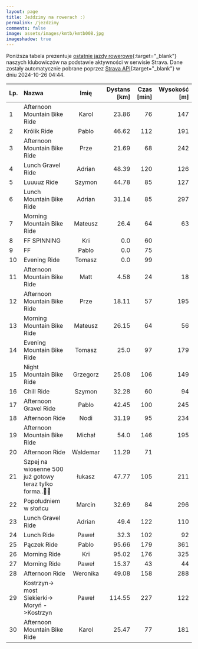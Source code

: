 ```yaml
---
layout: page
title: Jeździmy na rowerach :)
permalink: /jezdzimy
comments: false
image: assets/images/kmtb/kmtb008.jpg
imageshadow: true
---
```


Poniższa tabela prezentuje [ostatnie jazdy rowerowe](https://www.strava.com/clubs/336381){:target="_blank"} naszych klubowiczów na podstawie aktywności w serwisie Strava. Dane zostały automatycznie pobrane poprzez [Strava API](https://developers.strava.com/docs/reference/#api-Clubs-getClubActivitiesById){:target="_blank"} w dniu 2024-10-26 04:44.

Lp. | Nazwa | Imię | Dystans [km] | Czas [min] | Wysokość [m]
:--- | :--- | :---: | ---: | ---: | ---:
1|Afternoon Mountain Bike Ride|Karol|23.86|76|147
2|Królik Ride|Pablo|46.62|112|191
3|Afternoon Mountain Bike Ride|Prze|21.69|68|242
4|Lunch Gravel Ride|Adrian|48.39|120|126
5|Luuuuz Ride|Szymon|44.78|85|127
6|Lunch Mountain Bike Ride|Adrian|31.14|85|297
7|Morning Mountain Bike Ride|Mateusz|26.4|64|63
8|FF SPINNING|Kri|0.0|60|
9|FF|Pablo|0.0|75|
10|Evening Ride|Tomasz|0.0|99|
11|Afternoon Mountain Bike Ride|Matt|4.58|24|18
12|Afternoon Mountain Bike Ride|Prze|18.11|57|195
13|Morning Mountain Bike Ride|Mateusz|26.15|64|56
14|Evening Mountain Bike Ride|Tomasz|25.0|97|179
15|Night Mountain Bike Ride|Grzegorz|25.08|106|149
16|Chill Ride|Szymon|32.28|60|94
17|Afternoon Gravel Ride|Pablo|42.45|100|245
18|Afternoon Ride|Nodi|31.19|95|234
19|Afternoon Mountain Bike Ride|Michał|54.0|146|195
20|Afternoon Ride|Waldemar|11.29|71|
21|Szpej na wiosenne 500 już gotowy teraz tylko forma..🤪🫡|łukasz|47.77|105|211
22|Popołudniem w słońcu|Marcin|32.69|84|296
23|Lunch Gravel Ride|Adrian|49.4|122|110
24|Lunch Ride|Paweł|32.3|102|92
25|Pączek Ride|Pablo|95.66|179|361
26|Morning Ride|Kri|95.02|176|325
27|Morning Ride|Paweł|15.37|43|44
28|Afternoon Ride|Weronika|49.08|158|288
29|Kostrzyn-> most Siekierki-> Moryń ->Kostrzyn|Paweł|114.55|227|122
30|Afternoon Mountain Bike Ride|Karol|25.47|77|181
